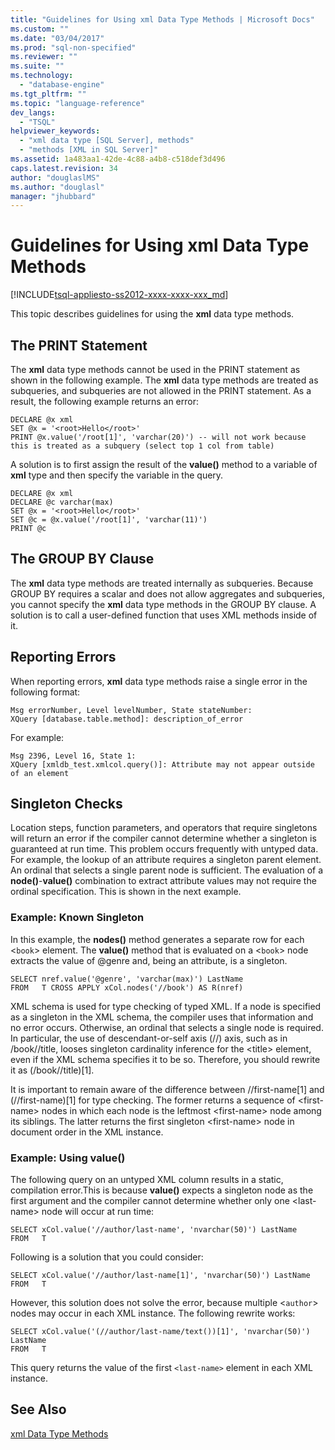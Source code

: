```yaml
---
title: "Guidelines for Using xml Data Type Methods | Microsoft Docs"
ms.custom: ""
ms.date: "03/04/2017"
ms.prod: "sql-non-specified"
ms.reviewer: ""
ms.suite: ""
ms.technology: 
  - "database-engine"
ms.tgt_pltfrm: ""
ms.topic: "language-reference"
dev_langs: 
  - "TSQL"
helpviewer_keywords: 
  - "xml data type [SQL Server], methods"
  - "methods [XML in SQL Server]"
ms.assetid: 1a483aa1-42de-4c88-a4b8-c518def3d496
caps.latest.revision: 34
author: "douglaslMS"
ms.author: "douglasl"
manager: "jhubbard"
---
```

# Guidelines for Using xml Data Type Methods
[!INCLUDE[tsql-appliesto-ss2012-xxxx-xxxx-xxx_md](../../includes/tsql-appliesto-ss2012-xxxx-xxxx-xxx-md.md)]

  This topic describes guidelines for using the **xml** data type methods.  
  
## The PRINT Statement  
 The **xml** data type methods cannot be used in the PRINT statement as shown in the following example. The **xml** data type methods are treated as subqueries, and subqueries are not allowed in the PRINT statement. As a result, the following example returns an error:  
  
```  
DECLARE @x xml  
SET @x = '<root>Hello</root>'  
PRINT @x.value('/root[1]', 'varchar(20)') -- will not work because this is treated as a subquery (select top 1 col from table)   
```  
  
 A solution is to first assign the result of the **value()** method to a variable of **xml** type and then specify the variable in the query.  
  
```  
DECLARE @x xml  
DECLARE @c varchar(max)  
SET @x = '<root>Hello</root>'  
SET @c = @x.value('/root[1]', 'varchar(11)')  
PRINT @c                                                        
```  
  
## The GROUP BY Clause  
 The **xml** data type methods are treated internally as subqueries. Because GROUP BY requires a scalar and does not allow aggregates and subqueries, you cannot specify the **xml** data type methods in the GROUP BY clause. A solution is to call a user-defined function that uses XML methods inside of it.  
  
## Reporting Errors  
 When reporting errors, **xml** data type methods raise a single error in the following format:  
  
```  
Msg errorNumber, Level levelNumber, State stateNumber:  
XQuery [database.table.method]: description_of_error  
```  
  
 For example:  
  
```  
Msg 2396, Level 16, State 1:  
XQuery [xmldb_test.xmlcol.query()]: Attribute may not appear outside of an element  
```  
  
## Singleton Checks  
 Location steps, function parameters, and operators that require singletons will return an error if the compiler cannot determine whether a singleton is guaranteed at run time. This problem occurs frequently with untyped data. For example, the lookup of an attribute requires a singleton parent element. An ordinal that selects a single parent node is sufficient. The evaluation of a **node()**-**value()** combination to extract attribute values may not require the ordinal specification. This is shown in the next example.  
  
### Example: Known Singleton  
 In this example, the **nodes()** method generates a separate row for each <`book`> element. The **value()** method that is evaluated on a <`book`> node extracts the value of @genre and, being an attribute, is a singleton.  
  
```  
SELECT nref.value('@genre', 'varchar(max)') LastName  
FROM   T CROSS APPLY xCol.nodes('//book') AS R(nref)  
```  
  
 XML schema is used for type checking of typed XML. If a node is specified as a singleton in the XML schema, the compiler uses that information and no error occurs. Otherwise, an ordinal that selects a single node is required. In particular, the use of descendant-or-self axis (//) axis, such as in /book//title, looses singleton cardinality inference for the \<title> element, even if the XML schema specifies it to be so. Therefore, you should rewrite it as (/book//title)[1].  
  
 It is important to remain aware of the difference between //first-name[1] and (//first-name)[1] for type checking. The former returns a sequence of \<first-name> nodes in which each node is the leftmost \<first-name> node among its siblings. The latter returns the first singleton \<first-name> node in document order in the XML instance.  
  
### Example: Using value()  
 The following query on an untyped XML column results in a static, compilation error.This is because **value()** expects a singleton node as the first argument and the compiler cannot determine whether only one \<last-name> node will occur at run time:  
  
```  
SELECT xCol.value('//author/last-name', 'nvarchar(50)') LastName  
FROM   T  
```  
  
 Following is a solution that you could consider:  
  
```  
SELECT xCol.value('//author/last-name[1]', 'nvarchar(50)') LastName  
FROM   T  
```  
  
 However, this solution does not solve the error, because multiple <`author`> nodes may occur in each XML instance. The following rewrite works:  
  
```  
SELECT xCol.value('(//author/last-name/text())[1]', 'nvarchar(50)') LastName  
FROM   T  
```  
  
 This query returns the value of the first `<last-name>` element in each XML instance.  
  
## See Also  
 [xml Data Type Methods](../../t-sql/xml/xml-data-type-methods.md)  
  
  